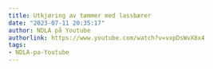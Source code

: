 ```yaml
---
title: Utkjøring av tømmer med lassbærer
date: "2023-07-11 20:35:17"
author: NDLA på Youtube
authorlink: https://www.youtube.com/watch?v=vxpDsWvX8x4
tags:
- NDLA-pa-Youtube
---
```

